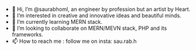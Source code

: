 - 👋 Hi, I’m @saurabhoml, an engineer by profession but an artist by Heart.
- 👀 I’m interested in creative and innovative ideas and beautiful minds.
- 🌱 I’m currently learning MERN stack.
- 💞️ I’m looking to collaborate on MERN/MEVN stack, PHP and its frameworks.
- 📫 How to reach me : follow me on insta: sau.rab.h

<!---
saurabhoml/saurabhoml is a ✨ special ✨ repository because its `README.md` (this file) appears on your GitHub profile.
You can click the Preview link to take a look at your changes.
--->

